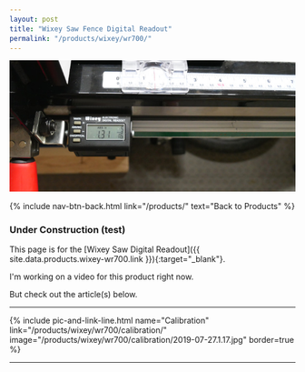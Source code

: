 ```yaml
---
layout: post
title: "Wixey Saw Fence Digital Readout"
permalink: "/products/wixey/wr700/"
---
```

![](/products/Wixey/wr700/2019-07-27.1.01.jpg)

{% include nav-btn-back.html link="/products/" text="Back to Products" %}

### Under Construction (test)

This page is for the [Wixey Saw Digital Readout]({{ site.data.products.wixey-wr700.link }}){:target="_blank"}.

I'm working on a video for this product right now.

But check out the article(s) below.

<p></p>

<hr class="hr-thick">

<p></p>

{% include pic-and-link-line.html
  name="Calibration"
  link="/products/wixey/wr700/calibration/"
  image="/products/wixey/wr700/calibration/2019-07-27.1.17.jpg"
  border=true %}

<p></p>

<hr class="hr-thick">

<p></p>
